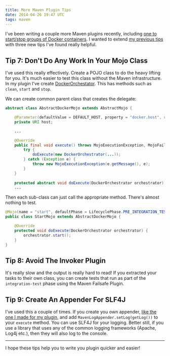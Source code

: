 ```yaml
---
title: More Maven Plugin Tips
date: 2014-04-26 19:47 UTC
tags: maven
---
```

I've been writing a couple more Maven plugins recently, including [one to start/stop groups of Docker containers](/content/docker-maven-plugin). I wanted to extend [my previous tips](/content/tips-writing-maven-plugins) with three new tips I've found really helpful.

Tip 7: Don't Do Any Work In Your Mojo Class
---
I've used this really effectively. Create a POJO class to do the heavy lifting for you. It's much easier to test this class without the Maven infrastructure. In my plugin I've create [DockerOrchestator](https://github.com/alexec/docker-maven-plugin/blob/master/src/main/java/com/alexecollins/docker/orchestration/DockerOrchestrator.java). This has methods such as `clean`, `start` and `stop`. 

We can create common parent class that creates the delegate:

~~~java
abstract class AbstractDockerMojo extends AbstractMojo {

    @Parameter(defaultValue = DEFAULT_HOST, property = "docker.host", required = true)
    private URI host;

    ...

    @Override
    public final void execute() throws MojoExecutionException, MojoFailureException {
        try {
	        doExecute(new DockerOrchestrator(...));
        } catch (Exception e) {
            throw new MojoExecutionException(e.getMessage(), e);
        }
    }
    
    protected abstract void doExecute(DockerOrchestrator orchestrator) throws Exception;
    ...
~~~

Then each sub-class can just call the appropriate method. There's almost nothing to test.

~~~java
@Mojo(name = "start", defaultPhase = LifecyclePhase.PRE_INTEGRATION_TEST)
public class StartMojo extends AbstractDockerMojo {

    @Override
    protected void doExecute(DockerOrchestrator orchestrator) {
        orchestrator.start();
    }
}
~~~


Tip 8: Avoid The Invoker Plugin
---
It's really slow and the output is really hard to read! If you extracted your tasks to their own class, you can create tests that run as part of the `integration-test` phase using the Maven Failsafe Plugin.

Tip 9: Create An Appender For SLF4J
---
I've used this a couple of times. If you create you own appender, [like the one I made for my plugin](https://github.com/alexec/docker-maven-plugin/blob/master/src/main/java/com/alexecollins/docker/util/MavenLogAppender.java), and add `MavenLogAppender.setLog(getLog())` to your `execute` method. You can use SLF4J for your logging. Better still, if you use a library that uses any of the common logging frameworks (Apache, Log4j etc.), then they will also log to the console.

---

I hope these tips help you to write you plugin quicker and easier!